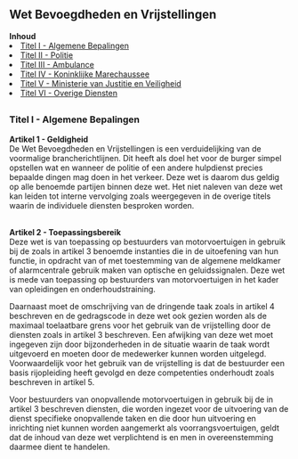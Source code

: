 <h2><strong>Wet Bevoegdheden en Vrijstellingen</strong></h2>
<strong>Inhoud</strong>
<li><a href="#I">Titel I - Algemene Bepalingen</a></li>
<li><a href="#II">Titel II - Politie</a></li>
<li><a href="#III">Titel III - Ambulance</a></li>
<li><a href="#IV">Titel IV - Koninklijke Marechaussee</a></li>
<li><a href="#V">Titel V - Ministerie van Justitie en Veiligheid</a></li>
<li><a href="#VI">Titel VI - Overige Diensten</a></li>
<h2></h2>
<h3 id="I">Titel I - Algemene Bepalingen</h3>
<strong>Artikel 1 - Geldigheid</strong><br>
De Wet Bevoegdheden en Vrijstellingen is een verduidelijking van de voormalige brancherichtlijnen. Dit heeft als doel het voor de burger simpel opstellen wat en wanneer de politie of een andere hulpdienst precies bepaalde dingen mag doen in het verkeer. Deze wet is daarom dus geldig op alle benoemde partijen binnen deze wet. Het niet naleven van deze wet kan leiden tot interne vervolging zoals weergegeven in de overige titels waarin de individuele diensten besproken worden. <br><br>

<strong>Artikel 2 - Toepassingsbereik</strong><br>
Deze wet is van toepassing op bestuurders van motorvoertuigen in gebruik bij de zoals in artikel 3 benoemde instanties die in de uitoefening van hun functie, in opdracht van of met toestemming van de algemene meldkamer of alarmcentrale gebruik maken van optische en geluidssignalen. Deze wet is mede van toepassing op bestuurders van motorvoertuigen in het kader van opleidingen en onderhoudstraining. <br>

Daarnaast moet de omschrijving van de dringende taak zoals in artikel 4 beschreven en de gedragscode in deze wet ook gezien worden als de maximaal toelaatbare grens voor het gebruik van de vrijstelling door de diensten zoals in artikel 3 beschreven. Een afwijking van deze wet moet ingegeven zijn door bijzonderheden in de situatie waarin de taak wordt uitgevoerd en moeten door de medewerker kunnen worden uitgelegd. Voorwaardelijk voor het gebruik van de vrijstelling is dat de bestuurder een basis rijopleiding heeft gevolgd en deze competenties onderhoudt zoals beschreven in artikel 5. <br>

Voor bestuurders van onopvallende motorvoertuigen in gebruik bij de in artikel 3 beschreven diensten, die worden ingezet voor de uitvoering van de dienst specifieke onopvallende taken en die door hun uitvoering en inrichting niet kunnen worden aangemerkt als voorrangsvoertuigen, geldt dat de inhoud van deze wet verplichtend is en men in overeenstemming daarmee dient te handelen. 
